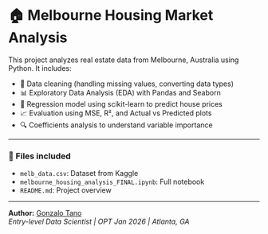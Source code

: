 # 🏠 Melbourne Housing Market Analysis

This project analyzes real estate data from Melbourne, Australia using Python. It includes:

- 🧹 Data cleaning (handling missing values, converting data types)
- 📊 Exploratory Data Analysis (EDA) with Pandas and Seaborn
- 🤖 Regression model using scikit-learn to predict house prices
- 📈 Evaluation using MSE, R², and Actual vs Predicted plots
- 🔍 Coefficients analysis to understand variable importance

---

### 📁 Files included
- `melb_data.csv`: Dataset from Kaggle
- `melbourne_housing_analysis_FINAL.ipynb`: Full notebook
- `README.md`: Project overview

---

**Author:** [Gonzalo Tano](https://www.linkedin.com/in/gonzalo-tano-977428234/)  
*Entry-level Data Scientist | OPT Jan 2026 | Atlanta, GA*
